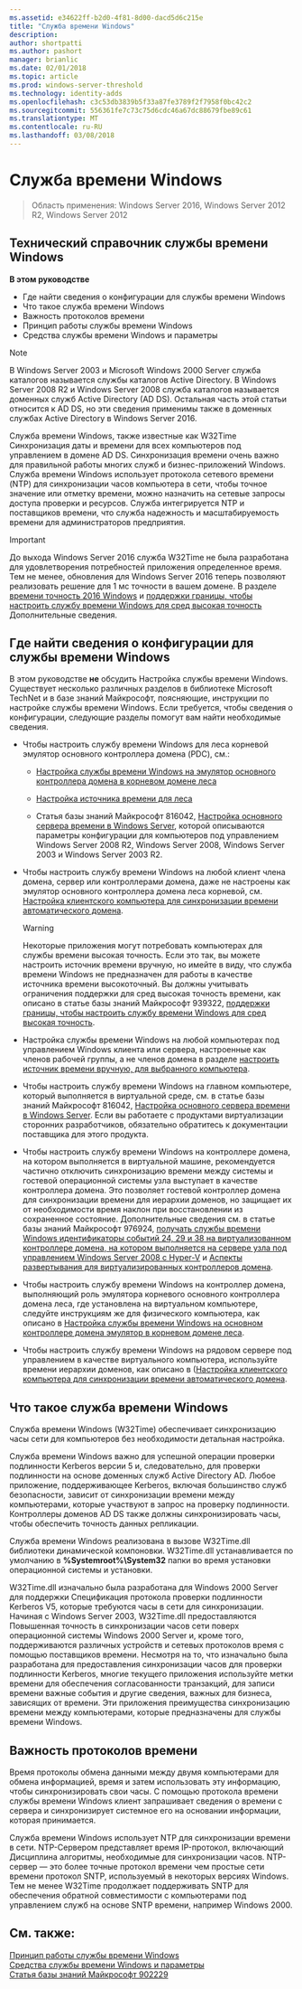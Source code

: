 ```yaml
---
ms.assetid: e34622ff-b2d0-4f81-8d00-dacd5d6c215e
title: "Служба времени Windows"
description: 
author: shortpatti
ms.author: pashort
manager: brianlic
ms.date: 02/01/2018
ms.topic: article
ms.prod: windows-server-threshold
ms.technology: identity-adds
ms.openlocfilehash: c3c53db3839b5f33a87fe3789f2f7958f0bc42c2
ms.sourcegitcommit: 556361fe7c73c75d6cdc46a67dc88679fbe89c61
ms.translationtype: MT
ms.contentlocale: ru-RU
ms.lasthandoff: 03/08/2018
---
```

# <a name="windows-time-service"></a>Служба времени Windows

>Область применения: Windows Server 2016, Windows Server 2012 R2, Windows Server 2012
 
  
## <a name="w2k3tr_times_intro"></a>Технический справочник службы времени Windows  
**В этом руководстве**  
  
* Где найти сведения о конфигурации для службы времени Windows  
* Что такое служба времени Windows  
* Важность протоколов времени  
* Принцип работы службы времени Windows   
* Средства службы времени Windows и параметры  
  
> [!NOTE]  
> В Windows Server 2003 и Microsoft Windows 2000 Server служба каталогов называется службы каталогов Active Directory. В Windows Server 2008 R2 и Windows Server 2008 служба каталогов называется доменных служб Active Directory (AD DS). Остальная часть этой статьи относится к AD DS, но эти сведения применимы также в доменных службах Active Directory в Windows Server 2016.  
  
Служба времени Windows, также известные как W32Time Синхронизация даты и времени для всех компьютеров под управлением в домене AD DS. Синхронизация времени очень важно для правильной работы многих служб и бизнес-приложений Windows. Служба времени Windows использует протокола сетевого времени (NTP) для синхронизации часов компьютера в сети, чтобы точное значение или отметку времени, можно назначить на сетевые запросы доступа проверки и ресурсов. Служба интегрируется NTP и поставщиков времени, что служба надежность и масштабируемость времени для администраторов предприятия.  
  
> [!IMPORTANT]  
> До выхода Windows Server 2016 служба W32Time не была разработана для удовлетворения потребностей приложения определенное время.  Тем не менее, обновления для Windows Server 2016 теперь позволяют реализовать решение для 1 мс точности в вашем домене.  В разделе [времени точность 2016 Windows](accurate-time.md) и [поддержки границы, чтобы настроить службу времени Windows для сред высокая точность](https://go.microsoft.com/fwlink/?LinkID=179459) Дополнительные сведения.  
  
## <a name="BKMK_Config"></a>Где найти сведения о конфигурации для службы времени Windows  
В этом руководстве **не** обсудить Настройка службы времени Windows. Существует несколько различных разделов в библиотеке Microsoft TechNet и в базе знаний Майкрософт, поясняющие, инструкции по настройке службы времени Windows. Если требуется, чтобы сведения о конфигурации, следующие разделы помогут вам найти необходимые сведения.  
  
-   Чтобы настроить службу времени Windows для леса корневой эмулятор основного контроллера домена (PDC), см.:  
  
    -   [Настройка службы времени Windows на эмулятор основного контроллера домена в корневом домене леса](https://docs.microsoft.com/en-us/previous-versions/windows/it-pro/windows-server-2008-R2-and-2008/cc731191%28v=ws.10%29) 
  
    -   [Настройка источника времени для леса](https://docs.microsoft.com/en-us/previous-versions/windows/it-pro/windows-server-2008-r2-and-2008/cc794823%28v%3dws.10%29) 
  
    -   Статья базы знаний Майкрософт 816042, [Настройка основного сервера времени в Windows Server](https://go.microsoft.com/fwlink/?LinkID=60402), которой описываются параметры конфигурации для компьютеров под управлением Windows Server 2008 R2, Windows Server 2008, Windows Server 2003 и Windows Server 2003 R2.  
  
-   Чтобы настроить службу времени Windows на любой клиент члена домена, сервер или контроллерами домена, даже не настроены как эмулятор основного контроллера домена леса корневой, см. [Настройка клиентского компьютера для синхронизации времени автоматического домена](https://docs.microsoft.com/en-us/previous-versions/windows/it-pro/windows-server-2008-r2-and-2008/cc816884%28v%3dws.10%29).  
  
    > [!WARNING]  
    > Некоторые приложения могут потребовать компьютерах для службы времени высокая точность. Если это так, вы можете настроить источник времени вручную, но имейте в виду, что служба времени Windows не предназначен для работы в качестве источника времени высокоточный. Вы должны учитывать ограничения поддержки для сред высокая точность времени, как описано в статье базы знаний Майкрософт 939322, [поддержки границы, чтобы настроить службу времени Windows для сред высокая точность](https://go.microsoft.com/fwlink/?LinkID=179459).  
  
-   Настройка службы времени Windows на любой компьютерах под управлением Windows клиента или сервера, настроенные как членов рабочей группы, а не членов домена в разделе [настроить источник времени вручную, для выбранного компьютера](https://docs.microsoft.com/en-us/previous-versions/windows/it-pro/windows-server-2008-r2-and-2008/cc816656%28v%3dws.10%29).  
  
-   Чтобы настроить службу времени Windows на главном компьютере, который выполняется в виртуальной среде, см. в статье базы знаний Майкрософт 816042, [Настройка основного сервера времени в Windows Server](https://go.microsoft.com/fwlink/?LinkID=60402). Если вы работаете с продуктами виртуализации сторонних разработчиков, обязательно обратитесь к документации поставщика для этого продукта.  
  
-   Чтобы настроить службу времени Windows на контроллере домена, на котором выполняется в виртуальной машине, рекомендуется частично отключить синхронизацию времени между системы и гостевой операционной системы узла выступает в качестве контроллера домена. Это позволяет гостевой контроллер домена для синхронизации времени для иерархии доменов, но защищает их от необходимости время наклон при восстановлении из сохраненное состояние. Дополнительные сведения см. в статье базы знаний Майкрософт 976924, [получать службы времени Windows идентификаторы событий 24, 29 и 38 на виртуализованном контроллере домена, на котором выполняется на сервере узла под управлением Windows Server 2008 с Hyper-V](https://go.microsoft.com/fwlink/?LinkID=192236) и [Аспекты развертывания для виртуализированных контроллеров домена](https://go.microsoft.com/fwlink/?LinkID=192235).  
  
-   Чтобы настроить службу времени Windows на контроллер домена, выполняющий роль эмулятора корневого основного контроллера домена леса, где установлена на виртуальном компьютере, следуйте инструкциям же для физического компьютера, как описано в [Настройка службы времени Windows на основном контроллере домена эмулятор в корневом домене леса](https://docs.microsoft.com/en-us/previous-versions/windows/it-pro/windows-server-2008-R2-and-2008/cc731191%28v=ws.10%29).  
  
-   Чтобы настроить службу времени Windows на рядовом сервере под управлением в качестве виртуального компьютера, используйте времени иерархии доменов, как описано в ([Настройка клиентского компьютера для синхронизации времени автоматического домена](https://docs.microsoft.com/en-us/previous-versions/windows/it-pro/windows-server-2008-r2-and-2008/cc816884%28v%3dws.10%29).  
  
## <a name="BKMK_WTS"></a>Что такое служба времени Windows  
Служба времени Windows (W32Time) обеспечивает синхронизацию часы сети для компьютеров без необходимости детальная настройка.  
  
Служба времени Windows важно для успешной операции проверки подлинности Kerberos версии 5 и, следовательно, для проверки подлинности на основе доменных служб Active Directory AD. Любое приложение, поддерживающее Kerberos, включая большинство служб безопасности, зависит от синхронизации времени между компьютерами, которые участвуют в запрос на проверку подлинности. Контроллеры доменов AD DS также должны синхронизировать часы, чтобы обеспечить точность данных репликации.  
  
Служба времени Windows реализована в вызове W32Time.dll библиотеки динамической компоновки. W32Time.dll устанавливается по умолчанию в **%Systemroot%\System32** папки во время установки операционной системы и установки.  
  
W32Time.dll изначально была разработана для Windows 2000 Server для поддержки Спецификация протокола проверки подлинности Kerberos V5, которые требуются часы в сети для синхронизации. Начиная с Windows Server 2003, W32Time.dll предоставляются Повышенная точность в синхронизации часов сети поверх операционной системы Windows 2000 Server и, кроме того, поддерживаются различных устройств и сетевых протоколов время с помощью поставщиков времени. Несмотря на то, что изначально была разработана для предоставления синхронизации часов для проверки подлинности Kerberos, многие текущего приложения используйте метки времени для обеспечения согласованности транзакций, для записи времени важные события и другие сведения, важных для бизнеса, зависящих от времени. Эти приложения преимущества синхронизацию времени между компьютерами, которые предназначены для службы времени Windows.  
  
## <a name="BKMK_TimeProtocols"></a>Важность протоколов времени  
Время протоколы обмена данными между двумя компьютерами для обмена информацией, время и затем использовать эту информацию, чтобы синхронизировать свои часы. С помощью протокола времени службы времени Windows клиент запрашивает сведения о времени с сервера и синхронизирует системное его на основании информации, которая принимается.  
  
Служба времени Windows использует NTP для синхронизации времени в сети. NTP-Сервером представляет время IP-протокол, включающий Дисциплина алгоритмы, необходимые для синхронизации часов. NTP-сервер — это более точные протокол времени чем простые сети времени протокол SNTP, используемый в некоторых версиях Windows. Тем не менее W32Time продолжает поддерживать SNTP для обеспечения обратной совместимости с компьютерами под управлением служб на основе SNTP времени, например Windows 2000.  
  
## <a name="see-also"></a>См. также:  
[Принцип работы службы времени Windows](How-the-Windows-Time-Service-Works.md)  
[Средства службы времени Windows и параметры](Windows-Time-Service-Tools-and-Settings.md)  
[Статья базы знаний Майкрософт 902229](https://go.microsoft.com/fwlink/?LinkId=186066)